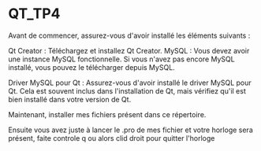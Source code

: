 # QT_TP4

Avant de commencer, assurez-vous d'avoir installé les éléments suivants :

Qt Creator : Téléchargez et installez Qt Creator.
MySQL : Vous devez avoir une instance MySQL fonctionnelle. Si vous n'avez pas encore MySQL installé, vous pouvez le télécharger depuis MySQL.

Driver MySQL pour Qt : Assurez-vous d'avoir installé le driver MySQL pour Qt. Cela est souvent inclus dans l'installation de Qt, mais vérifiez qu'il est bien installé dans votre version de Qt.

Maintenant, installer mes fichiers présent dans ce répertoire.

Ensuite vous avez juste à lancer le .pro de mes fichier et votre horloge sera présent, faite controle q ou alors clid droit pour quitter l'horloge

